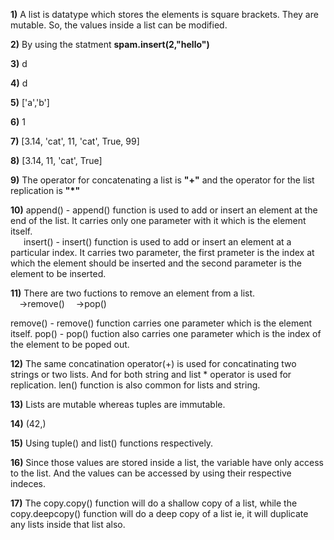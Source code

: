 **1)**
A list is datatype which stores the elements is square brackets. They are mutable. So, the 
values inside a list can be modified. 

**2)**
By using the statment **spam.insert(2,"hello")**

**3)**
d

**4)**
d

**5)**
['a','b']

**6)**
1

**7)**
[3.14, 'cat', 11, 'cat', True, 99]

**8)**
[3.14, 11, 'cat', True]

**9)**
The operator for concatenating a list is **"+"** and the operator for the list replication is 
**"*"**

**10)**
append() - append() function is used to add or insert an element at the end of the list. It carries only one 
parameter with it which is the element itself.\
&ensp;&ensp;&ensp;insert() - insert() function is used to add or insert an element at a particular index. It 
carries two parameter, the first prameter is the index at which the element should be inserted
and the second parameter is the element to be inserted.

**11)**
There are two fuctions to remove an element from a list.\
&ensp;&ensp;→remove()
&ensp;&ensp;→pop()  

remove() - remove() function carries one parameter which is the element itself.
pop() - pop() fuction also carries one parameter which is the index of the element to 
be poped out.

**12)**
The same concatination operator(+) is used for concatinating two strings or two lists. And for both
string and list * operator is used for replication. len() function is also common for lists
and string.

**13)**
Lists are mutable whereas tuples are immutable.

**14)**
(42,)

**15)**
Using tuple() and list() functions respectively.

**16)**
Since those values are stored inside a list, the variable have only access to the list. And 
the values can be accessed by using their respective indeces.

**17)**
The copy.copy() function will do a shallow copy of a list, while the copy.deepcopy() 
function will do a deep copy of a list ie, it will duplicate any lists inside that list also.